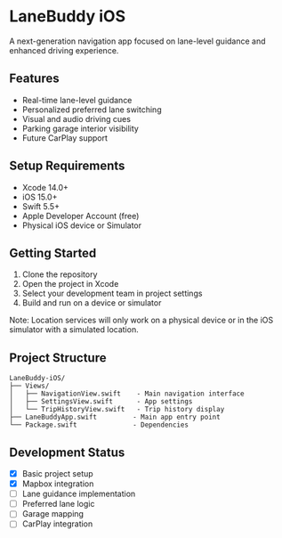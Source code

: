 # LaneBuddy iOS

A next-generation navigation app focused on lane-level guidance and enhanced driving experience.

## Features
- Real-time lane-level guidance
- Personalized preferred lane switching
- Visual and audio driving cues
- Parking garage interior visibility
- Future CarPlay support

## Setup Requirements
- Xcode 14.0+
- iOS 15.0+
- Swift 5.5+
- Apple Developer Account (free)
- Physical iOS device or Simulator

## Getting Started
1. Clone the repository
2. Open the project in Xcode
3. Select your development team in project settings
4. Build and run on a device or simulator

Note: Location services will only work on a physical device or in the iOS simulator with a simulated location.

## Project Structure
```
LaneBuddy-iOS/
├── Views/
│   ├── NavigationView.swift    - Main navigation interface
│   ├── SettingsView.swift      - App settings
│   └── TripHistoryView.swift   - Trip history display
├── LaneBuddyApp.swift         - Main app entry point
└── Package.swift              - Dependencies
```

## Development Status
- [x] Basic project setup
- [x] Mapbox integration
- [ ] Lane guidance implementation
- [ ] Preferred lane logic
- [ ] Garage mapping
- [ ] CarPlay integration
